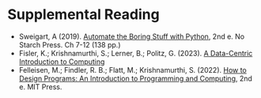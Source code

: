 # Supplemental Reading

- Sweigart, A (2019). [Automate the Boring Stuff with Python](https://automatetheboringstuff.com/), 2nd e. No Starch Press. Ch 7-12  (138 pp.)
- Fisler, K.; Krishnamurthi, S.; Lerner, B.; Politz, G. (2023). [A Data-Centric Introduction to Computing](https://dcic-world.org/2022-01-25/index.html)
- Felleisen, M.; Findler, R. B.; Flatt, M.; Krishnamurthi, S. (2022). [How to Design Programs: An Introduction to Programming and Computing](https://htdp.org/2022-2-9/Book/index.html), 2nd e.  MIT Press.